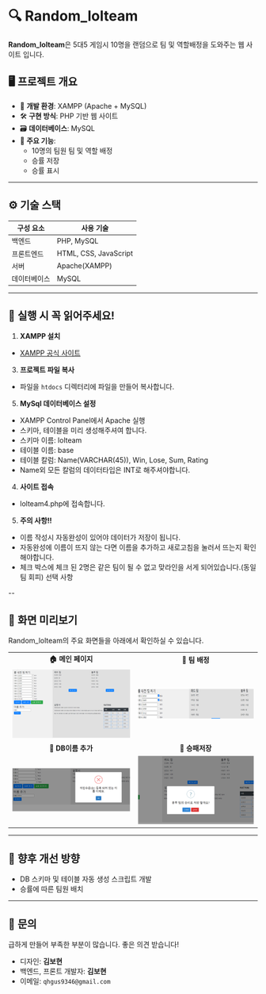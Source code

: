 # 🔍 Random_lolteam

**Random_lolteam**은 5대5 게임시 10명을 랜덤으로 팀 및 역할배정을 도와주는 웹 사이트 입니다.

## 🖥️ 프로젝트 개요

- 🧩 **개발 환경**: XAMPP (Apache + MySQL)
- 🛠️ **구현 방식**: PHP 기반 웹 사이트
- 🗃️ **데이터베이스**: MySQL
- 🎯 **주요 기능**:
  - 10명의 팀원 팀 및 역할 배정
  - 승률 저장
  - 승률 표시

---

## ⚙️ 기술 스택

| 구성 요소      | 사용 기술                |
|----------------|--------------------------|
| 백엔드         | PHP, MySQL               |
| 프론트엔드     | HTML, CSS, JavaScript    |
| 서버           | Apache(XAMPP)          |
| 데이터베이스    | MySQL                    |

---

## 🚩 실행 시 꼭 읽어주세요!
1. **XAMPP 설치**
- [XAMPP 공식 사이트](https://www.apachefriends.org/index.html)

3. **프로젝트 파일 복사**
- 파일을 `htdocs` 디렉터리에 파일을 만들어 복사합니다.

5. **MySql 데이터베이스 설정**
- XAMPP Control Panel에서 Apache 실행 
- 스키마, 테이블을 미리 생성해주셔여 합니다.
- 스키마 이름: lolteam
- 테이블 이름: base
- 테이블 칼럼: Name(VARCHAR(45)), Win, Lose, Sum, Rating
- Name외 모든 칼럼의 데이터타입은 INT로 해주셔야합니다.

4. **사이트 접속**
- lolteam4.php에 접속합니다.

5. **주의 사항!!**
- 이름 작성시 자동완성이 있어야 데이터가 저장이 됩니다.
- 자동완성에 이름이 뜨지 않는 다면 이름을 추가하고 새로고침을 눌러서 뜨는지 확인해야합니다.
- 체크 박스에 체크 된 2명은 같은 팀이 될 수 없고 맞라인을 서게 되어있습니다.(동일팀 회피) 선택 사항

--

## 🌄 화면 미리보기

Random_lolteam의 주요 화면들을 아래에서 확인하실 수 있습니다.

<table>
  <tr>
    <td align="center"><b>🏠 메인 페이지</b></td>
    <td align="center"><b>📄 팀 배정</b></td>
  </tr>
  <tr>
    <td><img src="./images/메인페이지.png" width="100%"></td>
    <td><img src="./images/팀 배정.png" width="100%"></td>
  </tr>
  <tr>
    <td align="center"><b>📄 DB이름 추가</b></td>
    <td align="center"><b>📄 승패저장</b></td>
  </tr>
  <tr>
    <td><img src="./images/DB이름 추가.png" width="100%"></td>
    <td><img src="./images/승패저장.png" width="100%"></td>
  </tr>
</table>

---

## 📌 향후 개선 방향

- DB 스키마 및 테이블 자동 생성 스크립트 개발
- 승률에 따른 팀원 배치

---

## 📮 문의
급하게 만들어 부족한 부분이 많습니다. 좋은 의견 받습니다!
- 디자인: **김보현**
- 백엔드, 프론트 개발자: **김보현**  
- 이메일: `qhgus9346@gmail.com`
